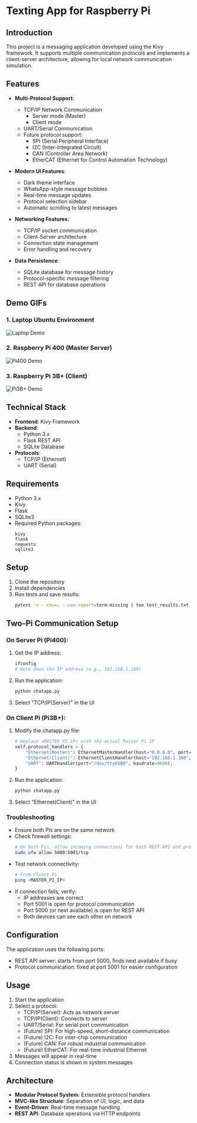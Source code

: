 # Texting App for Raspberry Pi

## Introduction

This project is a messaging application developed using the Kivy framework. It supports multiple communication protocols and implements a client-server architecture, allowing for local network communication simulation.

## Features

- **Multi-Protocol Support**: 
  - TCP/IP Network Communication
    - Server mode (Master)
    - Client mode
  - UART/Serial Communication
  - Future protocol support:
    - SPI (Serial Peripheral Interface)
    - I2C (Inter-Integrated Circuit)
    - CAN (Controller Area Network)
    - EtherCAT (Ethernet for Control Automation Technology)

- **Modern UI Features**:
  - Dark theme interface
  - WhatsApp-style message bubbles
  - Real-time message updates
  - Protocol selection sidebar
  - Automatic scrolling to latest messages

- **Networking Features**:
  - TCP/IP socket communication
  - Client-Server architecture
  - Connection state management
  - Error handling and recovery

- **Data Persistence**:
  - SQLite database for message history
  - Protocol-specific message filtering
  - REST API for database operations

## Demo GIFs

### 1. Laptop Ubuntu Environment
![Laptop Demo](assets/2025_01_03_pcUbuntu_output.gif)

### 2. Raspberry Pi 400 (Master Server)
![Pi400 Demo](assets/2025_01_03_pi400output.gif)

### 3. Raspberry Pi 3B+ (Client)
![Pi3B+ Demo](assets/2025_01_03_pi3bplus_output.gif)

## Technical Stack

- **Frontend**: Kivy Framework
- **Backend**: 
  - Python 3.x
  - Flask REST API
  - SQLite Database
- **Protocols**:
  - TCP/IP (Ethernet)
  - UART (Serial)

## Requirements

- Python 3.x
- Kivy
- Flask
- SQLite3
- Required Python packages:
  ```
  kivy
  flask
  requests
  sqlite3
  ```

## Setup

1. Clone the repository
2. Install dependencies
3. Run tests and save results:
   ```bash
   pytest -v --cov=. --cov-report=term-missing | tee test_results.txt
   ```

## Two-Pi Communication Setup

### On Server Pi (Pi400):
1. Get the IP address:
   ```bash
   ifconfig
   # Note down the IP address (e.g., 192.168.1.100)
   ```
2. Run the application:
   ```bash
   python chatapp.py
   ```
3. Select "TCP/IP(Server)" in the UI

### On Client Pi (Pi3B+):
1. Modify the chatapp.py file:
   ```python
   # Replace <MASTER_PI_IP> with the actual Master Pi IP
   self.protocol_handlers = {
       "Ethernet(Master)": EthernetMasterHandler(host="0.0.0.0", port=self.protocol_port),
       "Ethernet(Client)": EthernetClientHandler(host="192.168.1.100", port=self.protocol_port),
       "UART": UARTHandler(port="/dev/ttyUSB0", baudrate=9600),
   }
   ```
2. Run the application:
   ```bash
   python chatapp.py
   ```
3. Select "Ethernet(Client)" in the UI

### Troubleshooting
- Ensure both Pis are on the same network
- Check firewall settings:
  ```bash
  # On both Pis, allow incoming connections for both REST API and protocol ports
  sudo ufw allow 5000:5001/tcp
  ```
- Test network connectivity:
  ```bash
  # From Client Pi
  ping <MASTER_PI_IP>
  ```
- If connection fails, verify:
  - IP addresses are correct
  - Port 5001 is open for protocol communication
  - Port 5000 (or next available) is open for REST API
  - Both devices can see each other on network

## Configuration

The application uses the following ports:
- REST API server: starts from port 5000, finds next available if busy
- Protocol communication: fixed at port 5001 for easier configuration

## Usage

1. Start the application
2. Select a protocol:
   - TCP/IP(Server): Acts as network server
   - TCP/IP(Client): Connects to server
   - UART/Serial: For serial port communication
   - (Future) SPI: For high-speed, short-distance communication
   - (Future) I2C: For inter-chip communication
   - (Future) CAN: For robust industrial communication
   - (Future) EtherCAT: For real-time industrial Ethernet
3. Messages will appear in real-time
4. Connection status is shown in system messages

## Architecture

- **Modular Protocol System**: Extensible protocol handlers
- **MVC-like Structure**: Separation of UI, logic, and data
- **Event-Driven**: Real-time message handling
- **REST API**: Database operations via HTTP endpoints